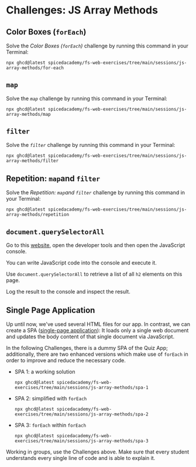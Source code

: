 # Challenges: JS Array Methods

## Color Boxes (`forEach`)

Solve the _Color Boxes (`forEach`)_ challenge by running this command in your Terminal:

```
npx ghcd@latest spicedacademy/fs-web-exercises/tree/main/sessions/js-array-methods/for-each
```

## `map`

Solve the _`map`_ challenge by running this command in your Terminal:

```
npx ghcd@latest spicedacademy/fs-web-exercises/tree/main/sessions/js-array-methods/map
```

## `filter`

Solve the _`filter`_ challenge by running this command in your Terminal:

```
npx ghcd@latest spicedacademy/fs-web-exercises/tree/main/sessions/js-array-methods/filter
```

## Repetition: `map`and `filter`

Solve the _Repetition: `map`and `filter`_ challenge by running this command in your Terminal:

```
npx ghcd@latest spicedacademy/fs-web-exercises/tree/main/sessions/js-array-methods/repetition
```

## `document.querySelectorAll`

Go to this [website](https://developer.mozilla.org/en-US/docs/Web/API/Document/querySelectorAll),
open the developer tools and then open the JavaScript console.

You can write JavaScript code into the console and execute it.

Use `document.querySelectorAll` to retrieve a list of all `h2` elements on this page.

Log the result to the console and inspect the result.

## Single Page Application

Up until now, we've used several HTML files for our app. In contrast, we can create a SPA
([single-page application](https://developer.mozilla.org/en-US/docs/Glossary/SPA)): It loads only a
single web document and updates the body content of that single document via JavaScript.

In the following Challenges, there is a dummy SPA of the Quiz App; additionally, there are two
enhanced versions which make use of `forEach` in order to improve and reduce the necessary code.

- SPA 1: a working solution

  ```
  npx ghcd@latest spicedacademy/fs-web-exercises/tree/main/sessions/js-array-methods/spa-1
  ```

- SPA 2: simplified with `forEach`
  ```
  npx ghcd@latest spicedacademy/fs-web-exercises/tree/main/sessions/js-array-methods/spa-2
  ```
- SPA 3: `forEach` within `forEach`
  ```
  npx ghcd@latest spicedacademy/fs-web-exercises/tree/main/sessions/js-array-methods/spa-3
  ```

Working in groups, use the Challenges above. Make sure that every student understands every
single line of code and is able to explain it.

